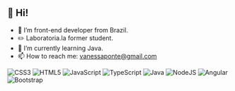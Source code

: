 <h2> 👋 Hi! </h2> 

- 👀 I’m front-end developer from Brazil.
- ✏️ Laboratoria.la former student. 
- 🌱 I’m currently learning Java.  
- 📫 How to reach me: vanessaponte@gmail.com

![CSS3](https://img.shields.io/badge/css3-%231572B6.svg?style=for-the-badge&logo=css3&logoColor=white)
![HTML5](https://img.shields.io/badge/html5-%23E34F26.svg?style=for-the-badge&logo=html5&logoColor=white)
![JavaScript](https://img.shields.io/badge/javascript-%23323330.svg?style=for-the-badge&logo=javascript&logoColor=%23F7DF1E)
![TypeScript](https://img.shields.io/badge/typescript-%23007ACC.svg?style=for-the-badge&logo=typescript&logoColor=white)
![Java](https://img.shields.io/badge/java-%23ED8B00.svg?style=for-the-badge&logo=openjdk&logoColor=white)
![NodeJS](https://img.shields.io/badge/node.js-6DA55F?style=for-the-badge&logo=node.js&logoColor=white)
![Angular](https://img.shields.io/badge/angular-%23DD0031.svg?style=for-the-badge&logo=angular&logoColor=white)
![Bootstrap](https://img.shields.io/badge/bootstrap-%238511FA.svg?style=for-the-badge&logo=bootstrap&logoColor=white)




<!---
<h2> GitHub Stats </h2>
![Vanessa's GitHub stats](https://github-vanessap81-stats.vercel.app/api?username=vanessap81&show_icons=true&theme=tokyonight)

(https://github-stats.vercel.app/api?username=vanessap81&show_icons=true&theme=radical)

vanessap81/vanessap81 is a ✨ special ✨ repository because its `README.md` (this file) appears on your GitHub profile.
You can click the Preview link to take a look at your changes.
--->
